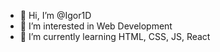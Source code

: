 - 👋 Hi, I’m @Igor1D
- 👀 I’m interested in Web Development
- 🌱 I’m currently learning HTML, CSS, JS, React
<!---
Igor1D/Igor1D is a ✨ special ✨ repository because its `README.md` (this file) appears on your GitHub profile.
You can click the Preview link to take a look at your changes.
--->

